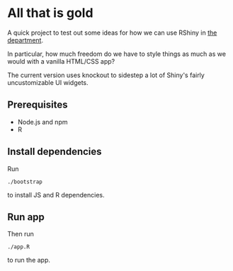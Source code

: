 # All that is gold
A quick project to test out some ideas for how we can use RShiny in 
[the department](https://www.imperial.ac.uk/school-public-health/infectious-disease-epidemiology/).

In particular, how much freedom do we have to style things as much as we would
with a vanilla HTML/CSS app?

The current version uses knockout to sidestep a lot of Shiny's fairly
uncustomizable UI widgets.

## Prerequisites
* Node.js and npm
* R

## Install dependencies
Run

```
./bootstrap
```

to install JS and R dependencies.

## Run app
Then run 

```
./app.R
```

to run the app.
